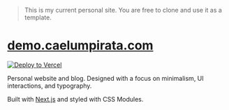 > This is my current personal site. You are free to clone and use it as a template.

# [demo.caelumpirata.com](https://demo.caelumpirata.com)

[![Deploy to Vercel](https://vercel.com/button)](https://vercel.com/import/project?template=https://github.com/caelumpirata/next.js-blog-powered-by-MDX)


Personal website and blog. Designed with a focus on minimalism, UI interactions, and typography.

Built with [Next.js](https://nextjs.org) and styled with CSS Modules.